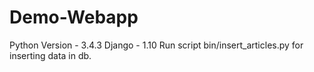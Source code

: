 # Demo-Webapp
Python Version - 3.4.3
Django - 1.10
Run script bin/insert_articles.py for inserting data in db.
